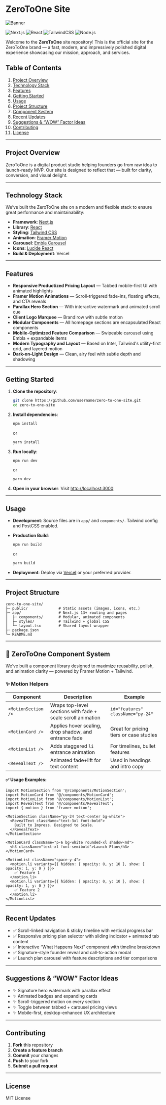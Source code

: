 
# ZeroToOne Site

![Banner](public/banner.png)

![Next.js](https://img.shields.io/badge/Next.js-000000?style=for-the-badge&logo=next.js&logoColor=white)
![React](https://img.shields.io/badge/React-20232a?style=for-the-badge&logo=react&logoColor=61DAFB)
![TailwindCSS](https://img.shields.io/badge/Tailwind_CSS-38B2AC?style=for-the-badge&logo=tailwind-css&logoColor=white)
![Node.js](https://img.shields.io/badge/Node.js-339933?style=for-the-badge&logo=node.js&logoColor=white)

Welcome to the **ZeroToOne** site repository! This is the official site for the ZeroToOne brand — a fast, modern, and impressively polished digital experience showcasing our mission, approach, and services.

## Table of Contents
1. [Project Overview](#project-overview)  
2. [Technology Stack](#technology-stack)  
3. [Features](#features)  
4. [Getting Started](#getting-started)  
5. [Usage](#usage)  
6. [Project Structure](#project-structure)  
7. [Component System](#component-system)  
8. [Recent Updates](#recent-updates)  
9. [Suggestions & “WOW” Factor Ideas](#suggestions--wow-factor-ideas)  
10. [Contributing](#contributing)  
11. [License](#license)

---

## Project Overview

ZeroToOne is a digital product studio helping founders go from raw idea to launch-ready MVP. Our site is designed to reflect that — built for clarity, conversion, and visual delight.

---

## Technology Stack

We’ve built the ZeroToOne site on a modern and flexible stack to ensure great performance and maintainability:

- **Framework**: [Next.js](https://nextjs.org/)  
- **Library**: [React](https://reactjs.org/)  
- **Styling**: [Tailwind CSS](https://tailwindcss.com/)  
- **Animation**: [Framer Motion](https://www.framer.com/motion/)  
- **Carousel**: [Embla Carousel](https://www.embla-carousel.com/)  
- **Icons**: [Lucide React](https://lucide.dev/)  
- **Build & Deployment**: Vercel

---

## Features

- **Responsive Productized Pricing Layout** — Tabbed mobile-first UI with animated highlights
- **Framer Motion Animations** — Scroll-triggered fade-ins, floating effects, and CTA reveals
- **Parallax Hero Section** — With interactive watermark and animated scroll cue
- **Client Logo Marquee** — Brand row with subtle motion
- **Modular Components** — All homepage sections are encapsulated React components
- **Mobile-Optimized Feature Comparison** — Swipeable carousel using Embla + expandable items
- **Modern Typography and Layout** — Based on Inter, Tailwind's utility-first grid, and layered motion
- **Dark-on-Light Design** — Clean, airy feel with subtle depth and shadowing

---

## Getting Started

1. **Clone the repository**:
   ```bash
   git clone https://github.com/username/zero-to-one-site.git
   cd zero-to-one-site
   ```

2. **Install dependencies**:
   ```bash
   npm install
   ```
   or
   ```bash
   yarn install
   ```

3. **Run locally**:
   ```bash
   npm run dev
   ```
   or
   ```bash
   yarn dev
   ```

4. **Open in your browser**:
   Visit [http://localhost:3000](http://localhost:3000)

---

## Usage

- **Development**: Source files are in `app/` and `components/`. Tailwind config and PostCSS enabled.
- **Production Build**:
   ```bash
   npm run build
   ```
   or
   ```bash
   yarn build
   ```

- **Deployment**: Deploy via [Vercel](https://vercel.com) or your preferred provider.

---

## Project Structure

```plaintext
zero-to-one-site/
├─ public/              # Static assets (images, icons, etc.)
├─ app/                 # Next.js 13+ routing and pages
│  ├─ components/       # Modular, animated components
│  ├─ styles/           # Tailwind + global CSS
│  └─ layout.tsx        # Shared layout wrapper
├─ package.json         
└─ README.md
```

---

## 🧩 ZeroToOne Component System

We’ve built a component library designed to maximize reusability, polish, and animation clarity — powered by Framer Motion + Tailwind.

### ✨ Motion Helpers

| Component         | Description                                                | Example |
|------------------|------------------------------------------------------------|---------|
| `<MotionSection />` | Wraps top-level sections with fade + scale scroll animation | `id="features" className="py-24"` |
| `<MotionCard />`    | Applies hover scaling, drop shadow, and entrance fade    | Great for pricing tiers or case studies |
| `<MotionList />`    | Adds staggered `li` entrance animation                   | For timelines, bullet features |
| `<RevealText />`    | Animated fade+lift for text content                     | Used in headings and intro copy |

#### ✅ Usage Examples:

```tsx
import MotionSection from '@/components/MotionSection';
import MotionCard from '@/components/MotionCard';
import MotionList from '@/components/MotionList';
import RevealText from '@/components/RevealText';
import { motion } from 'framer-motion';

<MotionSection className="py-24 text-center bg-white">
  <RevealText className="text-3xl font-bold">
    Built to Impress. Designed to Scale.
  </RevealText>
</MotionSection>

<MotionCard className="p-6 bg-white rounded-xl shadow-md">
  <h3 className="text-xl font-semibold">Launch Plan</h3>
</MotionCard>

<MotionList className="space-y-4">
  <motion.li variants={{ hidden: { opacity: 0, y: 10 }, show: { opacity: 1, y: 0 } }}>
    ✅ Feature 1
  </motion.li>
  <motion.li variants={{ hidden: { opacity: 0, y: 10 }, show: { opacity: 1, y: 0 } }}>
    ✅ Feature 2
  </motion.li>
</MotionList>
```

---

## Recent Updates

- ✅ Scroll-linked navigation & sticky timeline with vertical progress bar
- ✅ Responsive pricing plan selector with sliding indicator + animated tab content
- ✅ Interactive “What Happens Next” component with timeline breakdown
- ✅ Signature-style founder reveal and call-to-action modal
- ✅ Launch plan carousel with feature descriptions and tier comparisons

---

## Suggestions & “WOW” Factor Ideas

- ✨ Signature hero watermark with parallax effect
- ✨ Animated badges and expanding cards
- ✨ Scroll-triggered motion on every section
- ✨ Toggle between tabbed + carousel pricing views
- ✨ Mobile-first, desktop-enhanced UX architecture

---

## Contributing

1. **Fork** this repository  
2. **Create a feature branch**  
3. **Commit** your changes  
4. **Push** to your fork  
5. **Submit a pull request**

---

## License

MIT License
